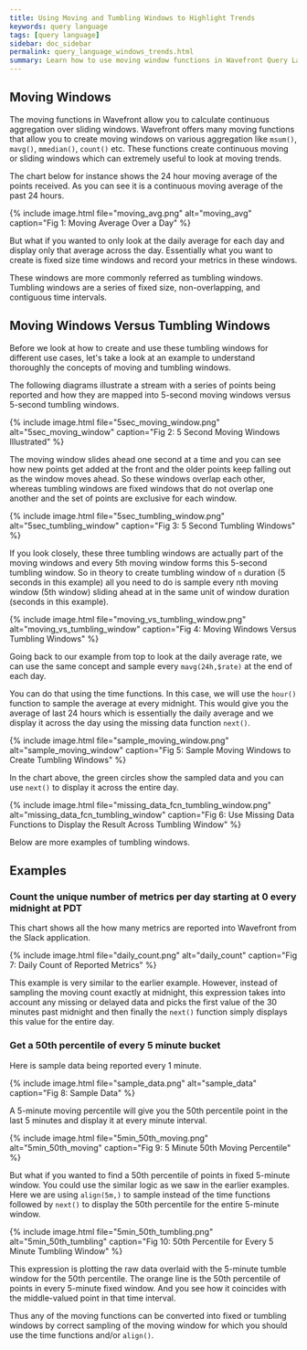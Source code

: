 ```yaml
---
title: Using Moving and Tumbling Windows to Highlight Trends
keywords: query language
tags: [query language]
sidebar: doc_sidebar
permalink: query_language_windows_trends.html
summary: Learn how to use moving window functions in Wavefront Query Language expressions to highlight trends.
---
```


## Moving Windows
The moving functions in Wavefront allow you to calculate continuous aggregation over sliding windows. Wavefront offers many moving functions that allow you to create moving windows on various aggregation like `msum()`,` mavg()`, `mmedian()`, `count()` etc. These functions create continuous moving or sliding windows which can extremely useful to look at moving trends.
 
The chart below for instance shows the 24 hour moving average of the points received. As you can see it is a continuous moving average of the past 24 hours.
 
{% include image.html file="moving_avg.png" alt="moving_avg" caption="Fig 1: Moving Average Over a Day" %}

But what if you wanted to only look at the daily average for each day and display only that average across the day. Essentially what you want to create is fixed size time windows and record your metrics in these windows.
 
These windows are more commonly referred as tumbling windows. Tumbling windows are a series of fixed size, non-overlapping, and contiguous time intervals. 
 
## Moving Windows Versus Tumbling Windows
Before we look at how to create and use these tumbling windows for different use cases, let's take a look at an example to understand thoroughly the concepts of moving and tumbling windows.
 
The following diagrams illustrate a stream with a series of points being reported and how they are mapped into  5-second moving windows versus 5-second tumbling windows.

{% include image.html file="5sec_moving_window.png" alt="5sec_moving_window" caption="Fig 2: 5 Second Moving Windows Illustrated" %}

The moving window slides ahead one second at a time and you can see how new points get added at the front and the older points keep falling out as the window moves ahead. So these windows overlap each other, whereas tumbling windows are fixed windows that do not overlap one another and the set of points are exclusive for each window.

{% include image.html file="5sec_tumbling_window.png" alt="5sec_tumbling_window" caption="Fig 3: 5 Second Tumbling Windows" %}

If you look closely, these three tumbling windows are actually part of the moving windows and every 5th moving window forms this 5-second tumbling window. So in theory to create tumbling window of `n` duration (5 seconds in this example) all you need to do is sample every nth moving window (5th window) sliding ahead at in the same unit of window duration (seconds in this example).

{% include image.html file="moving_vs_tumbling_window.png" alt="moving_vs_tumbling_window" caption="Fig 4: Moving Windows Versus Tumbling Windows" %}

Going back to our example from top to look at the daily average rate, we can use the same concept and sample every `mavg(24h,$rate)` at the end of each day.

You can do that using the time functions. In this case, we will use the `hour()` function to sample the average at every midnight. This would give you the average of last 24 hours which is essentially the daily average and we display it across the day using the missing data function `next()`.

{% include image.html file="sample_moving_window.png" alt="sample_moving_window" caption="Fig 5: Sample Moving Windows to Create Tumbling Windows" %}

In the chart above, the green circles show the sampled data and you can use `next()` to display it across the entire day.

{% include image.html file="missing_data_fcn_tumbling_window.png" alt="missing_data_fcn_tumbling_window" caption="Fig 6: Use Missing Data Functions to Display the Result Across Tumbling Window" %}

Below are more examples of tumbling windows.
 
## Examples
 
### Count the unique number of metrics per day starting at 0 every midnight at PDT
 
This chart shows all the how many metrics are reported into Wavefront from the Slack application.

{% include image.html file="daily_count.png" alt="daily_count" caption="Fig 7: Daily Count of Reported Metrics" %}

This example is very similar to the earlier example. However, instead of sampling the moving count exactly at midnight, this expression takes into account any missing or delayed data and picks the first value of the 30 minutes past midnight and then finally the `next()` function simply displays this value for the entire day.
 
### Get a 50th percentile of every 5 minute bucket
 
Here is sample data being reported every 1 minute.

{% include image.html file="sample_data.png" alt="sample_data" caption="Fig 8: Sample Data" %}

A 5-minute moving percentile will give you the 50th percentile point in the last 5 minutes and display it at every minute interval.

{% include image.html file="5min_50th_moving.png" alt="5min_50th_moving" caption="Fig 9: 5 Minute 50th Moving Percentile" %}

But what if you wanted to find a 50th percentile of points in fixed 5-minute window. You could use the similar logic as we saw in the earlier examples. Here we are using `align(5m,)` to sample instead of the time functions followed by `next()` to display the 50th percentile for the entire 5-minute window.

{% include image.html file="5min_50th_tumbling.png" alt="5min_50th_tumbling" caption="Fig 10: 50th Percentile for Every 5 Minute Tumbling Window" %}

This expression is plotting the raw data overlaid with the 5-minute tumble window for the 50th percentile. The orange line is the 50th percentile of points in every 5-minute fixed window. And you see how it coincides with the middle-valued point in that time interval.
 
Thus any of the moving functions can be converted into fixed or tumbling windows by correct sampling of the moving window for which you should use the time functions and/or `align()`.

